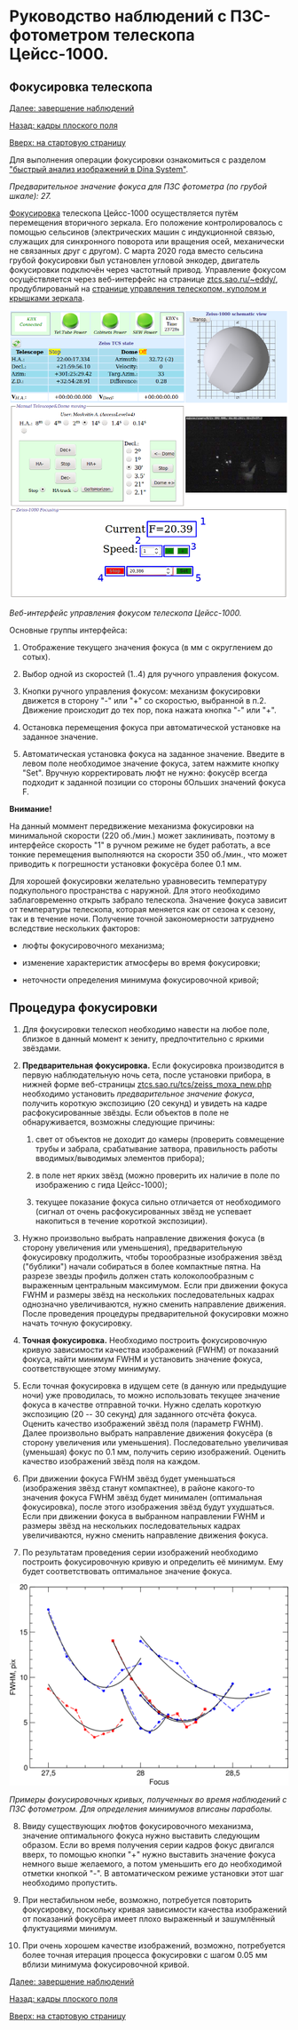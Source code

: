# Руководство наблюдений с ПЗС-фотометром телескопа Цейсс-1000.

## Фокусировка телескопа

[Далее: завершение наблюдений](Final.md)

[Назад: кадры плоского поля](Flats.md)

[Вверх: на стартовую страницу](index.md)


Для выполнения операции фокусировки ознакомиться с разделом ["быстрый анализ изображений в Dina System"](SlewExp.md).

*Предварительное значение фокуса для ПЗС фотометра (по грубой шкале): 27.*

[Фокусировка][Foc_Drabek] телескопа Цейсс-1000 осуществляется путём перемещения вторичного зеркала. 
Его положение контролировалось с помощью сельсинов (электрических машин с индукционной связью, 
служащих для синхронного поворота или вращения осей, механически не связанных друг с другом).
С марта 2020 года вместо сельсина грубой фокусировки был установлен угловой энкодер, двигатель фокусировки 
подключён через частотный привод. Управление фокусом осущёствляется через веб-интерфейс на странице
[ztcs.sao.ru/~eddy/](https://ztcs.sao.ru/~eddy/), продублированый на 
[странице управления телескопом, куполом и крышками зеркала](https://ztcs.sao.ru/tcs/zeiss_moxa_new.php).

![Веб-интерфейс управления фокусом телескопа Цейсс-1000](pic/NewFocFoc.png)

*Веб-интерфейс управления фокусом телескопа Цейсс-1000.*

Основные группы интерфейса:

1. Отображение текущего значения фокуса (в мм с округлением до сотых).

2. Выбор одной из скоростей (1..4) для ручного управления фокусом.

3. Кнопки ручного управления фокусом: механизм фокусировки движется в сторону "-" или "+"
со скоростью, выбранной в п.2. Движение происходит до тех пор, пока нажата кнопка "-" или "+".

4. Остановка перемещения фокуса при автоматической установке на заданное значение.

5. Автоматическая установка фокуса на заданное значение. Введите в левом поле необходимое значение фокуса,
затем нажмите кнопку "Set". 
Вручную корректировать люфт не нужно: фокусёр всегда подходит к заданной позиции со стороны бОльших значений фокуса F.


**Внимание!** 

На данный моммент передвижение механизма фокусировки на минимальной скорости (220 об./мин.) может заклинивать, 
поэтому в интерфейсе скорость "1" в ручном режиме не будет работать, а все тонкие перемещения выполняются
на скорости 350 об./мин., что может приводить к погрешности установки фокусёра более 0.1 мм.

Для хорошей фокусировки желательно уравновесить температуру подкупольного пространства с наружной. 
Для этого необходимо заблаговременно открыть забрало телескопа.
Значение фокуса зависит от температуры телескопа, которая меняется как от сезона к сезону, так и в течение ночи. 
Получение точной закономерности затруднено вследствие нескольких факторов:

- люфты фокусировочного механизма; 

- изменение характеристик атмосферы во время фокусировки;

- неточности определения минимума фокусировочной кривой;


## Процедура фокусировки

1. Для фокусировки телескоп необходимо навести на любое поле, близкое в данный момент к зениту, 
предпочтительно с яркими звёздами.

2. **Предварительная фокусировка.**
Если фокусировка производится в первую наблюдательную ночь сета, после установки прибора, 
в нижней форме веб-страницы [ztcs.sao.ru/tcs/zeiss_moxa_new.php](https://ztcs.sao.ru/tcs/zeiss_moxa_new.php)
необходимо установить *предварительное значение фокуса*, получить короткую экспозицию (20 секунд) 
и увидеть на кадре расфокусированные звёзды. 
Если объектов в поле не обнаруживается, возможны следующие причины: 

     1. свет от объектов не доходит до камеры (проверить совмещение трубы и забрала, срабатывание затвора, 
     правильность работы вводимых/выводимых элементов прибора);
     
     2. в поле нет ярких звёзд (можно проверить их наличие в поле по изображению с гида Цейсс-1000);
     
     3. текущее показание фокуса сильно отличается от необходимого (сигнал от очень расфокусированных 
     звёзд не успевает накопиться в течение короткой экспозиции).

3.  Нужно произвольно выбрать направление движения фокуса (в сторону увеличения или уменьшения), 
предварительную фокусировку продолжить, чтобы торообразные изображения звёзд  ("бублики")
начали собираться в более компактные пятна. На разрезе звезды профиль должен стать колоколообразным 
с выраженным центральным максимумом. 
Если при движении фокуса FWHM и размеры звёзд на нескольких последовательных кадрах однозначно увеличиваются, 
нужно сменить направление движения. После проведения процедуры предварительной фокусировки можно начать точную фокусировку. 
 
4.  **Точная фокусировка.** Необходимо построить фокусировочную кривую зависимости качества изображений (FWHM) 
от показаний фокуса, найти минимум FWHM и установить значение фокуса, соответствующее этому минимуму.

5. Если точная фокусировка в идущем сете (в данную или предыдущие ночи) уже проводилась, 
то можно использовать текущее значение фокуса в качестве отправной точки.
Нужно сделать короткую экспозицию (20 -- 30 секунд) для заданного отсчёта фокуса. 
 Оценить качество изображений звёзд поля (параметр FWHM). 
 Далее произвольно выбрать направление движения фокусёра (в сторону увеличения или уменьшения).
Последовательно увеличивая (уменьшая) фокус по 0.1 мм, получить серию изображений.
 Оценить качество изображений звёзд поля на каждом. 
 
6. При движении фокуса FWHM звёзд будет уменьшаться (изображения звёзд станут компактнее), 
 в районе какого-то значения фокуса FWHM звёзд будет минимален (оптимальная фокусировка), 
 после этого изображения звёзд будут ухудшаться.
 Если при движении фокуса в выбранном направлении FWHM и размеры звёзд на нескольких последовательных кадрах увеличиваются,
нужно сменить направление движения фокуса.

7. По результатам проведения серии изображений необходимо построить фокусировочную кривую и определить её минимум. 
Ему будет соответствовать оптимальное значение фокуса. 

![Примеры фокусировочных кривых, полученных во время наблюдений с ПЗС фотометром](pic/best_foc.png)

*Примеры фокусировочных кривых, полученных во время наблюдений с ПЗС фотометром.*
*Для определения минимумов вписаны параболы.*

8. Ввиду существующих люфтов фокусировочного механизма, значение оптимального фокуса нужно выставить следующим образом.
 Если во время получения серии кадров фокус двигался вверх, то помощью кнопки "+" нужно выставить значение фокуса 
 немного выше желаемого, а потом уменьшить его до необходимой отметки кнопкой "-". 
В автоматическом режиме установки этот шаг необходимо пропустить.

9. При нестабильном небе, возможно, потребуется повторить фокусировку, поскольку кривая зависимости качества изображений 
от показаний фокусёра имеет плохо выраженный и зашумлённый флуктуациями минимум. 

10. При очень хорошем качестве изображений, возможно, потребуется более точная итерация процесса фокусировки 
с шагом 0.05 мм вблизи минимума фокусировочной кривой.
 

[Далее: завершение наблюдений](Final.md)

[Назад: кадры плоского поля](Flats.md)

[Вверх: на стартовую страницу](index.md)


[Foc_Drabek]: https://github.com/mosksao/z1000_CCDphot/tree/main/add/334_Drabek_z1000_Focus.pdf "Драбек С. В., Комаров В. В., Исследование фокусировки телескопа Цейсс-1000, Отчёт САО № 334, 2016"

